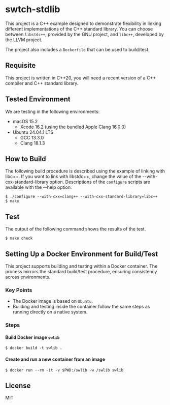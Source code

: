 # swtch-stdlib

This project is a C++ example designed to demonstrate flexibility in linking different
implementations of the C++ standard library. You can choose between `libstdc++`,
provided by the GNU project, and `libc++`, developed by the LLVM project.

The project also includes a `Dockerfile` that can be used to build/test.

## Requisite

This project is written in C++20, you will need a recent version of a C++ compiler and
C++ standard library. 

## Tested Environment

We are testing in the following environments:

* macOS 15.2
  * Xcode 16.2 (using the bundled Apple Clang 16.0.0)
* Ubuntu 24.04.1 LTS
  * GCC 13.3.0
  * Clang 18.1.3

## How to Build

The following build procedure is described using the example of linking with libc++.
If you want to link with libstdc++, change the value of the --with-cxx-standard-library
option.
Descriptions of the `configure` scripts are available with the --help option.

```
$ ./configure --with-cxx=clang++ --with-cxx-standard-library=libc++
$ make
```

## Test

The output of the following command shows the results of the test.

```
$ make check
```

## Setting Up a Docker Environment for Build/Test

This project supports building and testing within a Docker container. The process mirrors the standard
build/test procedure, ensuring consistency across environments.

### Key Points
- The Docker image is based on `Ubuntu`.
- Building and testing inside the container follow the same steps as running directly on a native system.

### Steps

#### Build Docker image `swlib`

```
$ docker build -t swlib .
```

#### Create and run a new container from an image

```
$ docker run --rm -it -v $PWD:/swlib -w /swlib swlib 
```

## License

MIT
